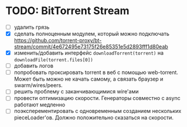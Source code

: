 # TODO: BitTorrent Stream

- [ ] удалить грязь
- [x] сделать полноценным модулем, который можно подключать https://github.com/torrent-proxy/bt-stream/commit/4e672495e73175f26e85351e5d2893fff1d80eab
- [x] изменить/добавить интерфейс `downloadTorrent(torrent)` на `downloadFile(torrent.files[0])`
- [ ] добавить логов
- [ ] попробовать проксировать torrent в веб с помощью web-torrent. Может быть можно не качать самому, а связать браузер и swarm/wires/peers.
- [ ] решить проблему с заканчивающимися wire'ами
- [ ] провести оптимизацию скорости. Генераторы совместно с async работают медленно
- [ ] поэксперементировать с одновременным созданием нескольких pieceLoader'ов. Должно положительно сказаться на скорости.
